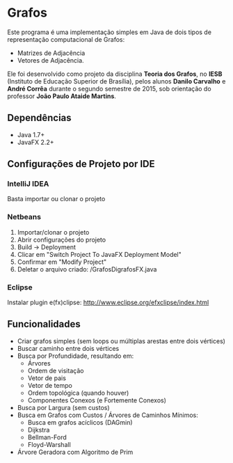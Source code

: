 # Grafos #

Este programa é uma implementação simples em Java de dois tipos de representação computacional de Grafos:
 - Matrizes de Adjacência
 - Vetores de Adjacência.

Ele foi desenvolvido como projeto da disciplina **Teoria dos Grafos**, no **IESB** (Instituto de Educação Superior de Brasília), pelos alunos **Danilo Carvalho** e **André Corrêa** durante o segundo semestre de 2015, sob orientação do professor **João Paulo Ataide Martins**.

## Dependências ##
* Java 1.7+
* JavaFX 2.2+

## Configurações de Projeto por IDE ##

### IntelliJ IDEA ###

Basta importar ou clonar o projeto

### Netbeans ###

1. Importar/clonar o projeto
2. Abrir configurações do projeto
3. Build -> Deployment
4. Clicar em "Switch Project To JavaFX Deployment Model"
5. Confirmar em "Modify Project"
6. Deletar o arquivo criado: <default package>/GrafosDigrafosFX.java

### Eclipse ###

Instalar plugin e(fx)clipse: http://www.eclipse.org/efxclipse/index.html 

## Funcionalidades ##

* Criar grafos simples (sem loops ou múltiplas arestas entre dois vértices)
* Buscar caminho entre dois vértices
* Busca por Profundidade, resultando em:
  * Árvores
  * Ordem de visitação
  * Vetor de pais
  * Vetor de tempo
  * Ordem topológica (quando houver)
  * Componentes Conexos (e Fortemente Conexos)
* Busca por Largura (sem custos)
* Busca em Grafos com Custos / Árvores de Caminhos Mínimos:
  * Busca em grafos acíclicos (DAGmin)
  * Dijkstra
  * Bellman-Ford
  * Floyd-Warshall
* Árvore Geradora com Algoritmo de Prim